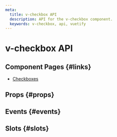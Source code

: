 ```yaml
---
meta:
  title: v-checkbox API
  description: API for the v-checkbox component.
  keywords: v-checkbox, api, vuetify
---
```


# v-checkbox API

<entry-ad />

## Component Pages {#links}

- [Checkboxes](components/checkboxes)

## Props {#props}

<api-section name="v-checkbox" section="props" />

## Events {#events}

<api-section name="v-checkbox" section="events" />

## Slots {#slots}

<api-section name="v-checkbox" section="slots" />

<backmatter />
